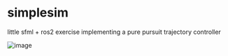 # simplesim

little sfml + ros2 exercise implementing a pure pursuit trajectory controller

![image](https://github.com/user-attachments/assets/b7e99e1b-69a5-4958-a23f-446d053a0bfc)
